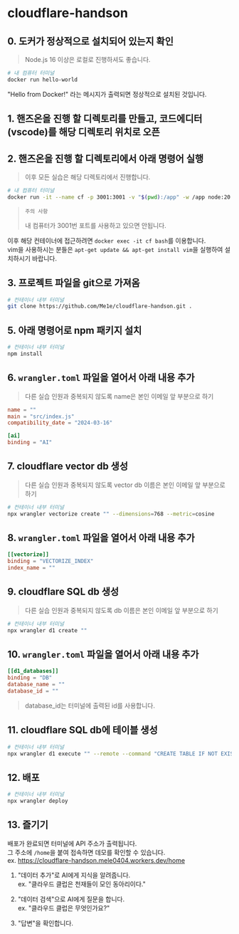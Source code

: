 # cloudflare-handson

## 0. 도커가 정상적으로 설치되어 있는지 확인

> Node.js 16 이상은 로컬로 진행하셔도 좋습니다.

```bash
# 내 컴퓨터 터미널
docker run hello-world
```

"Hello from Docker!" 라는 메시지가 출력되면 정상적으로 설치된 것입니다.

## 1. 핸즈온을 진행 할 디렉토리를 만들고, 코드에디터(vscode)를 해당 디렉토리 위치로 오픈

## 2. 핸즈온을 진행 할 디렉토리에서 아래 명령어 실행

> 이후 모든 실습은 해당 디렉토리에서 진행합니다.

```bash
# 내 컴퓨터 터미널
docker run -it --name cf -p 3001:3001 -v "$(pwd):/app" -w /app node:20 bash
```

> `주의 사항`
>
> 내 컴퓨터가 3001번 포트를 사용하고 있으면 안됩니다.

이후 해당 컨테이너에 접근하려면 `docker exec -it cf bash`를 이용합니다.  
vim을 사용하시는 분들은 `apt-get update && apt-get install vim`을 실행하여 설치하시기 바랍니다.

## 3. 프로젝트 파일을 git으로 가져옴

```bash
# 컨테이너 내부 터미널
git clone https://github.com/Me1e/cloudflare-handson.git .
```

## 5. 아래 명령어로 npm 패키지 설치

```bash
# 컨테이너 내부 터미널
npm install
```

## 6. `wrangler.toml` 파일을 열어서 아래 내용 추가

> 다른 실습 인원과 중복되지 않도록 name은 본인 이메일 앞 부분으로 하기

```toml
name = ""
main = "src/index.js"
compatibility_date = "2024-03-16"

[ai]
binding = "AI"
```

## 7. cloudflare vector db 생성

> 다른 실습 인원과 중복되지 않도록 vector db 이름은 본인 이메일 앞 부분으로 하기

```bash
# 컨테이너 내부 터미널
npx wrangler vectorize create "" --dimensions=768 --metric=cosine
```

## 8. `wrangler.toml` 파일을 열어서 아래 내용 추가

```toml
[[vectorize]]
binding = "VECTORIZE_INDEX"
index_name = ""
```

## 9. cloudflare SQL db 생성

> 다른 실습 인원과 중복되지 않도록 db 이름은 본인 이메일 앞 부분으로 하기

```bash
# 컨테이너 내부 터미널
npx wrangler d1 create ""
```

## 10. `wrangler.toml` 파일을 열어서 아래 내용 추가

```toml
[[d1_databases]]
binding = "DB"
database_name = ""
database_id = ""
```

> database_id는 터미널에 출력된 id를 사용합니다.

## 11. cloudflare SQL db에 테이블 생성

```bash
# 컨테이너 내부 터미널
npx wrangler d1 execute "" --remote --command "CREATE TABLE IF NOT EXISTS notes (id INTEGER PRIMARY KEY, text TEXT NOT NULL)"
```

## 12. 배포

```bash
# 컨테이너 내부 터미널
npx wrangler deploy
```

## 13. 즐기기

배포가 완료되면 터미널에 API 주소가 출력됩니다.  
그 주소에 `/home`을 붙여 접속하면 데모를 확인할 수 있습니다.  
ex. https://cloudflare-handson.mele0404.workers.dev/home

1. "데이터 추가"로 AI에게 지식을 알려줍니다.  
   ex. "클라우드 클럽은 천재들이 모인 동아리이다."

2. "데이터 검색"으로 AI에게 질문을 합니다.  
   ex. "클라우드 클럽은 무엇인가요?"

3. "답변"을 확인합니다.
